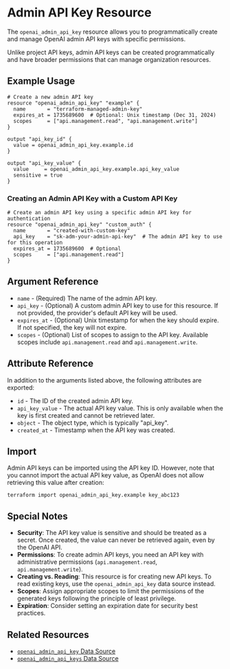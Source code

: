 # Admin API Key Resource

The `openai_admin_api_key` resource allows you to programmatically create and manage OpenAI admin API keys with specific permissions.

Unlike project API keys, admin API keys can be created programmatically and have broader permissions that can manage organization resources.

## Example Usage

```hcl
# Create a new admin API key
resource "openai_admin_api_key" "example" {
  name       = "terraform-managed-admin-key"
  expires_at = 1735689600  # Optional: Unix timestamp (Dec 31, 2024)
  scopes     = ["api.management.read", "api.management.write"]
}

output "api_key_id" {
  value = openai_admin_api_key.example.id
}

output "api_key_value" {
  value     = openai_admin_api_key.example.api_key_value
  sensitive = true
}
```

### Creating an Admin API Key with a Custom API Key

```hcl
# Create an admin API key using a specific admin API key for authentication
resource "openai_admin_api_key" "custom_auth" {
  name       = "created-with-custom-key"
  api_key    = "sk-adm-your-admin-api-key"  # The admin API key to use for this operation
  expires_at = 1735689600  # Optional
  scopes     = ["api.management.read"]
}
```

## Argument Reference

* `name` - (Required) The name of the admin API key.
* `api_key` - (Optional) A custom admin API key to use for this resource. If not provided, the provider's default API key will be used.
* `expires_at` - (Optional) Unix timestamp for when the key should expire. If not specified, the key will not expire.
* `scopes` - (Optional) List of scopes to assign to the API key. Available scopes include `api.management.read` and `api.management.write`.

## Attribute Reference

In addition to the arguments listed above, the following attributes are exported:

* `id` - The ID of the created admin API key.
* `api_key_value` - The actual API key value. This is only available when the key is first created and cannot be retrieved later.
* `object` - The object type, which is typically "api_key".
* `created_at` - Timestamp when the API key was created.

## Import

Admin API keys can be imported using the API key ID. However, note that you cannot import the actual API key value, as OpenAI does not allow retrieving this value after creation:

```
terraform import openai_admin_api_key.example key_abc123
```

## Special Notes

* **Security**: The API key value is sensitive and should be treated as a secret. Once created, the value can never be retrieved again, even by the OpenAI API.
* **Permissions**: To create admin API keys, you need an API key with administrative permissions (`api.management.read`, `api.management.write`).
* **Creating vs. Reading**: This resource is for creating new API keys. To read existing keys, use the `openai_admin_api_key` data source instead.
* **Scopes**: Assign appropriate scopes to limit the permissions of the generated keys following the principle of least privilege.
* **Expiration**: Consider setting an expiration date for security best practices.

## Related Resources

* [`openai_admin_api_key` Data Source](../data-sources/system_api.md)
* [`openai_admin_api_keys` Data Source](../data-sources/system_apis.md) 